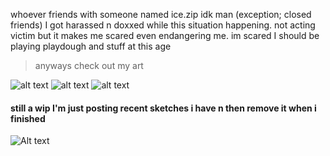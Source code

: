 whoever friends with someone named ice.zip idk man (exception; closed friends) I got harassed n doxxed while this situation happening. not acting victim but it makes me scared
even endangering me. im scared I should be playing playdough and stuff at this age

> anyways check out my art

![alt text](https://files.catbox.moe/p3im38.png)
![alt text](https://files.catbox.moe/d80ahu.jpg)
![alt text](https://files.catbox.moe/n75jco.png)
#### still a wip I'm just posting recent sketches i have n then remove it when i finished
![Alt text](https://files.catbox.moe/ztam00.jpg)
